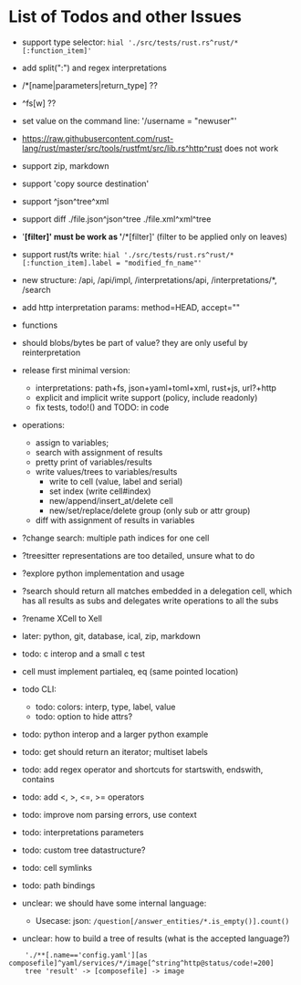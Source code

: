 # List of Todos and other Issues

- support type selector: `hial './src/tests/rust.rs^rust/*[:function_item]'`
- add split(":") and regex interpretations
- /*[name|parameters|return_type] ??
- ^fs[w] ??
- set value on the command line: '/username = "newuser"'
- https://raw.githubusercontent.com/rust-lang/rust/master/src/tools/rustfmt/src/lib.rs^http^rust does not work
- support zip, markdown
- support 'copy source destination'
- support ^json^tree^xml
- support diff  ./file.json^json^tree  ./file.xml^xml^tree
- '**[filter]' must be work as '**/*[filter]' (filter to be applied only on leaves)
- support rust/ts write: `hial './src/tests/rust.rs^rust/*[:function_item].label = "modified_fn_name"'`
- new structure: /api, /api/impl, /interpretations/api, /interpretations/*, /search
- add http interpretation params: method=HEAD, accept=""
- functions
- should blobs/bytes be part of value? they are only useful by reinterpretation

- release first minimal version:
    - interpretations: path+fs, json+yaml+toml+xml, rust+js, url?+http
    - explicit and implicit write support (policy, include readonly)
    - fix tests, todo!() and TODO: in code


- operations:
    - assign to variables;
    - search with assignment of results
    - pretty print of variables/results
    - write values/trees to variables/results
        - write to cell (value, label and serial)
        - set index (write cell#index)
        - new/append/insert_at/delete cell
        - new/set/replace/delete group (only sub or attr group)
    - diff with assignment of results in variables

- ?change search: multiple path indices for one cell
- ?treesitter representations are too detailed, unsure what to do
- ?explore python implementation and usage
- ?search should return all matches embedded in a delegation cell, which has all results
    as subs and delegates write operations to all the subs
- ?rename XCell to Xell
- later: python, git, database, ical, zip, markdown


- todo: c interop and a small c test
- cell must implement partialeq, eq (same pointed location)
- todo CLI:
    - todo: colors: interp, type, label, value
    - todo: option to hide attrs?

- todo: python interop and a larger python example
- todo: get should return an iterator; multiset labels
- todo: add regex operator and shortcuts for startswith, endswith, contains
- todo: add <, >, <=, >= operators
- todo: improve nom parsing errors, use context
- todo: interpretations parameters
- todo: custom tree datastructure?
- todo: cell symlinks
- todo: path bindings

- unclear: we should have some internal language:
    - Usecase: json:  `/question[/answer_entities/*.is_empty()].count()`

- unclear: how to build a tree of results (what is the accepted language?)
```
    './**[.name=='config.yaml'][as composefile]^yaml/services/*/image[^string^http@status/code!=200]
    tree 'result' -> [composefile] -> image
```
